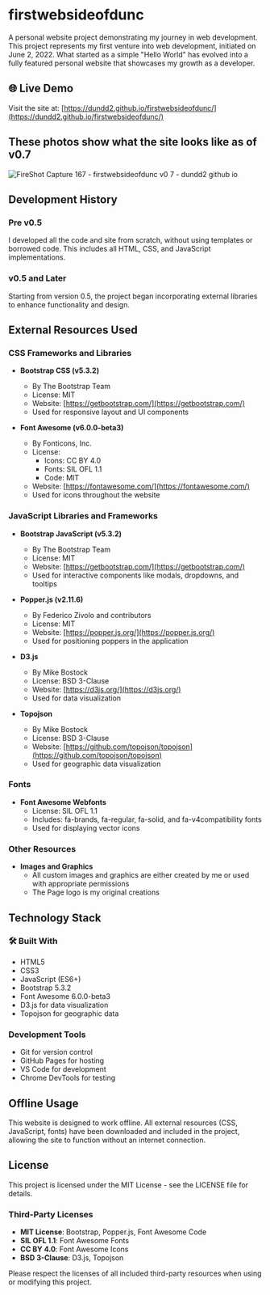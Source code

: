 # firstwebsideofdunc

A personal website project demonstrating my journey in web development.
This project represents my first venture into web development, initiated on June 2, 2022. What started as a simple "Hello World" has evolved into a fully featured personal website that showcases my growth as a developer.

## 🌐 Live Demo

Visit the site at: [https://dundd2.github.io/firstwebsideofdunc/](https://dundd2.github.io/firstwebsideofdunc/)

## These photos show what the site looks like as of v0.7

![FireShot Capture 167 - firstwebsideofdunc v0 7 - dundd2 github io](https://github.com/user-attachments/assets/4e5ddde2-46fa-4fa4-9616-eb136b2b9ed6)

## Development History

### Pre v0.5

I developed all the code and site from scratch, without using templates or borrowed code. This includes all HTML, CSS, and JavaScript implementations.

### v0.5 and Later

Starting from version 0.5, the project began incorporating external libraries to enhance functionality and design.

## External Resources Used

### CSS Frameworks and Libraries

- **Bootstrap CSS (v5.3.2)**
  - By The Bootstrap Team
  - License: MIT
  - Website: [https://getbootstrap.com/](https://getbootstrap.com/)
  - Used for responsive layout and UI components

- **Font Awesome (v6.0.0-beta3)**
  - By Fonticons, Inc.
  - License:  
    - Icons: CC BY 4.0
    - Fonts: SIL OFL 1.1
    - Code: MIT
  - Website: [https://fontawesome.com/](https://fontawesome.com/)
  - Used for icons throughout the website

### JavaScript Libraries and Frameworks

- **Bootstrap JavaScript (v5.3.2)**
  - By The Bootstrap Team
  - License: MIT
  - Website: [https://getbootstrap.com/](https://getbootstrap.com/)
  - Used for interactive components like modals, dropdowns, and tooltips

- **Popper.js (v2.11.6)**
  - By Federico Zivolo and contributors
  - License: MIT
  - Website: [https://popper.js.org/](https://popper.js.org/)
  - Used for positioning poppers in the application

- **D3.js**
  - By Mike Bostock
  - License: BSD 3-Clause
  - Website: [https://d3js.org/](https://d3js.org/)
  - Used for data visualization

- **Topojson**
  - By Mike Bostock
  - License: BSD 3-Clause
  - Website: [https://github.com/topojson/topojson](https://github.com/topojson/topojson)
  - Used for geographic data visualization

### Fonts

- **Font Awesome Webfonts**
  - License: SIL OFL 1.1
  - Includes: fa-brands, fa-regular, fa-solid, and fa-v4compatibility fonts
  - Used for displaying vector icons

### Other Resources

- **Images and Graphics**
  - All custom images and graphics are either created by me or used with appropriate permissions
  - The Page logo is my original creations

## Technology Stack

### 🛠️ Built With

- HTML5
- CSS3
- JavaScript (ES6+)
- Bootstrap 5.3.2
- Font Awesome 6.0.0-beta3
- D3.js for data visualization
- Topojson for geographic data

### Development Tools

- Git for version control
- GitHub Pages for hosting
- VS Code for development
- Chrome DevTools for testing

## Offline Usage

This website is designed to work offline. All external resources (CSS, JavaScript, fonts) have been downloaded and included in the project, allowing the site to function without an internet connection.

## License

This project is licensed under the MIT License - see the LICENSE file for details.

### Third-Party Licenses

- **MIT License**: Bootstrap, Popper.js, Font Awesome Code
- **SIL OFL 1.1**: Font Awesome Fonts
- **CC BY 4.0**: Font Awesome Icons
- **BSD 3-Clause**: D3.js, Topojson

Please respect the licenses of all included third-party resources when using or modifying this project.

